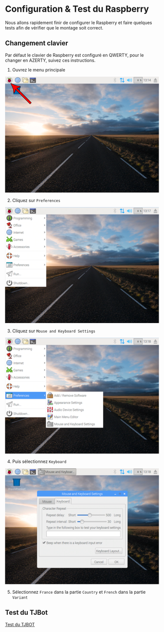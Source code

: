 # Configuration & Test du Raspberry

Nous allons rapidement finir de configurer le Raspberry et faire quelques tests afin de vérifier que le montage soit correct.

## Changement clavier

Par défaut le clavier de Raspberry est configuré en QWERTY, pour le changer en AZERTY, suivez ces instructions.

1. Ouvrez le menu principale

![](./images/raspberry_keyboard_1.png)

2. Cliquez sur `Preferences`

![](./images/raspberry_keyboard_2.png)

3. Cliquez sur `Mouse and Keyboard Settings`

![](./images/raspberry_keyboard_3.png)

4. Puis sélectionnez `Keyboard`

![](./images/raspberry_keyboard_4.png)

5. Sélectionnez `France` dans la partie `Country` et `French` dans la partie `Variant`

## Test du TJBot

[Test du TJBOT](./test_TJBot.md)

